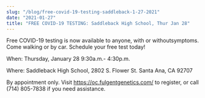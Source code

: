 ```yaml
---
slug: "/blog/free-covid-19-testing-saddleback-1-27-2021"
date: "2021-01-27"
title: "FREE COVID-19 TESTING: Saddleback High School, Thur Jan 28"
---
```


Free COVID-19 testing is now available to anyone, with or withoutsymptoms. Come walking or by car. Schedule your free test today!

When: Thursday, January 28 9:30a.m.- 4:30p.m.

Where: Saddleback High School, 2802 S. Flower St. Santa Ana, CA 92707

By appointment only. Visit https://oc.fulgentgenetics.com/ to register, or call (714) 805-7838 if you need assistance.
